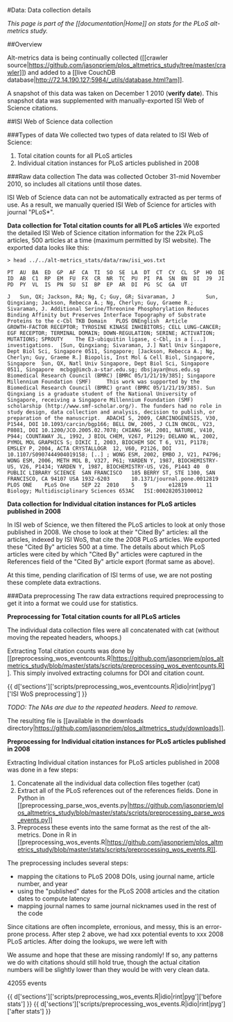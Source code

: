#Data:  Data collection details

*This page is part of the [[documentation|Home]] on stats for the PLoS alt-metrics study.*

##Overview

Alt-metrics data is being continually collected ([[crawler source|https://github.com/jasonpriem/plos_altmetrics_study/tree/master/crawler]]) and added to a [[live CouchDB database|http://72.14.190.127:5984/_utils/database.html?am]].  

A snapshot of this data was taken on December 1 2010 (**verify date**).  This snapshot data was supplemented with manually-exported ISI Web of Science citations. 

##ISI Web of Science data collection

###Types of data
We collected two types of data related to ISI Web of Science:

1.  Total citation counts for all PLoS articles 
2.  Individual citation instances for PLoS articles published in 2008

###Raw data collection
The data was collected October 31-mid November 2010, so includes all citations until those dates.

ISI Web of Science data can not be automatically extracted as per terms of use.  As a result, we manually queried ISI Web of Science for articles with journal "PLoS*".

**Data collection for Total citation counts for all PLoS articles**
We exported the detailed ISI Web of Science citation information for the 22k PLoS articles, 500 articles at a time (maximum permitted by ISI website).  The exported data looks like this:

    > head ../../alt-metrics_stats/data/raw/isi_wos.txt 

    PT	AU	BA	ED	GP	AF	CA	TI	SO	SE	LA	DT	CT	CY	CL	SP	HO	DE	ID	AB	C1	RP	EM	FU	FX	CR	NR	TC	PU	PI	PA	SN	BN	DI	J9	JI	PD	PY	VL	IS	PN	SU	SI	BP	EP	AR	DI	PG	SC	GA	UT

    J	Sun, QX; Jackson, RA; Ng, C; Guy, GR; Sivaraman, J			Sun, Qingxiang; Jackson, Rebecca A.; Ng, Cherlyn; Guy, Graeme R.; Sivaraman, J.	Additional Serine/Threonine Phosphorylation Reduces Binding Affinity but Preserves Interface Topography of Substrate Proteins to the c-Cbl TKB Domain	PLOS ONEnglish	Article							GROWTH-FACTOR RECEPTOR; TYROSINE KINASE INHIBITORS; CELL LUNG-CANCER; EGF RECEPTOR; TERMINAL DOMAIN; DOWN-REGULATION; SERINE; ACTIVATION; MUTATIONS; SPROUTY	The E3-ubiquitin ligase, c-Cbl, is a [...] investigations.	[Sun, Qingxiang; Sivaraman, J.] Natl Univ Singapore, Dept Biol Sci, Singapore 0511, Singapore; [Jackson, Rebecca A.; Ng, Cherlyn; Guy, Graeme R.] Biopolis, Inst Mol & Cell Biol, Singapore, Singapore	Sun, QX, Natl Univ Singapore, Dept Biol Sci, Singapore 0511, Singapore	mcbgg@imcb.a-star.edu.sg; dbsjayar@nus.edu.sg	Biomedical Research Council (BMRC) [BMRC 05/1/21/19/385]; Singapore Millennium Foundation (SMF) 	This work was supported by the Biomedical Research Council (BMRC) grant (BMRC 05/1/21/19/385). Sun Qingxiang is a graduate student of the National University of Singapore, receiving a Singapore Millennium Foundation (SMF) scholarship (http://www.smf-scholar.org/). The funders had no role in study design, data collection and analysis, decision to publish, or preparation of the manuscript.	ADACHI S, 2009, CARCINOGENESIS, V30, P1544, DOI 10.1093/carcin/bgp166; BELL DW, 2005, J CLIN ONCOL, V23, P8081, DOI 10.1200/JCO.2005.02.7078; CHIANG SH, 2001, NATURE, V410, P944; COUNTAWAY JL, 1992, J BIOL CHEM, V267, P1129; DELANO WL, 2002, PYMOL MOL GRAPHICS S; DIKIC I, 2003, BIOCHEM SOC T 6, V31, P1178; EMSLEY P, 2004, ACTA CRYSTALLOGR  12, V60, P2126, DOI 10.1107/S0907444904019158; [..] ; WONG ESM, 2002, EMBO J, V21, P4796; WONG ESM, 2006, METH MOL B, V327, P61; YARDEN Y, 1987, BIOCHEMISTRY-US, V26, P1434; YARDEN Y, 1987, BIOCHEMISTRY-US, V26, P1443	40	0	PUBLIC LIBRARY SCIENCE	SAN FRANCISCO	185 BERRY ST, STE 1300, SAN FRANCISCO, CA 94107 USA	1932-6203		10.1371/journal.pone.0012819	PLOS ONE	PLoS One	SEP 22	2010	5	9		e12819		11	Biology; Multidisciplinary Sciences	653AC	ISI:000282053100012

**Data collection for Individual citation instances for PLoS articles published in 2008**

In ISI web of Science, we then filtered the PLoS articles to look at only those published in 2008.  We chose to look at their "Cited By" articles:  all the articles, indexed by ISI WoS, that cite the 2008 PLoS articles.  We exported these "Cited By" articles 500 at a time.  The details about which PLoS articles were cited by which "Cited By" articles were captured in the References field of the "Cited By" article export (format same as above).

At this time, pending clarification of ISI terms of use, we are not posting these complete data extractions.

###Data preprocessing
The raw data extractions required preprocessing to get it into a format we could use for statistics.

**Preprocessing for Total citation counts for all PLoS articles**

The individual data collection files were all concatenated with cat (without moving the repeated headers, whoops.)

Extracting Total citation counts was done by [[preprocessing_wos_eventcounts.R|https://github.com/jasonpriem/plos_altmetrics_study/blob/master/stats/scripts/preprocessing_wos_eventcounts.R]].  This simply involved extracting columns for DOI and citation count. 

{{ d['sections']['scripts/preprocessing_wos_eventcounts.R|idio|rint|pyg']['ISI WoS preprocessing'] }}

*TODO:  The NAs are due to the repeated headers.  Need to remove.*

The resulting file is [[available in the downloads directory|https://github.com/jasonpriem/plos_altmetrics_study/downloads]].

**Preprocessing for Individual citation instances for PLoS articles published in 2008**

Extracting Individual citation instances for PLoS articles published in 2008 was done in a few steps:

1.  Concatenate all the individual data collection files together (cat)
2.  Extract all of the PLoS references out of the references fields.  Done in Python in [[preprocessing_parse_wos_events.py|https://github.com/jasonpriem/plos_altmetrics_study/blob/master/stats/scripts/preprocessing_parse_wos_events.py]]
3.  Preprocess these events into the same format as the rest of the alt-metrics.  Done in R in [[preprocessing_wos_events.R|https://github.com/jasonpriem/plos_altmetrics_study/blob/master/stats/scripts/preprocessing_wos_events.R]].  

The preprocessing includes several steps:
* mapping the citations to PLoS 2008 DOIs, using journal name, article number, and year
* using the "published" dates for the PLoS 2008 articles and the citation dates to compute latency
* mapping journal names to same journal nicknames used in the rest of the code

Since citations are often incomplete, erronious, and messy, this is an error-prone process.  After step 2 above, we had xxx potential events to xxx 2008 PLoS articles.  After doing the lookups, we were left with

We assume and hope that these are missing randomly!  If so, any patterns we do with citations should still hold true, though the actual citation numbers will be slightly lower than they would be with very clean data. 


42055 events

{{ d['sections']['scripts/preprocessing_wos_events.R|idio|rint|pyg']['before stats'] }}
{{ d['sections']['scripts/preprocessing_wos_events.R|idio|rint|pyg']['after stats'] }}

